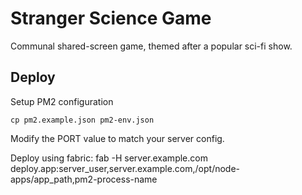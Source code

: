 # Stranger Science Game
Communal shared-screen game, themed after a popular sci-fi show.

## Deploy
Setup PM2 configuration

    cp pm2.example.json pm2-env.json

Modify the PORT value to match your server config.

Deploy using fabric:
    fab -H server.example.com deploy.app:server_user,server.example.com,/opt/node-apps/app_path,pm2-process-name

